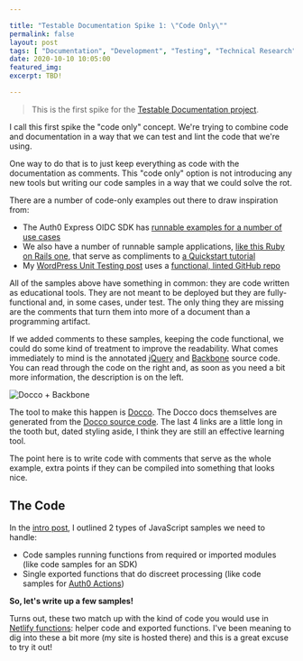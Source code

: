 ```yaml
---

title: "Testable Documentation Spike 1: \"Code Only\""
permalink: false
layout: post
tags: [ "Documentation", "Development", "Testing", "Technical Research"]
date: 2020-10-10 10:05:00
featured_img:
excerpt: TBD!

---
```


> This is the first spike for the [Testable Documentation project](/testable-documentation-intro/).

I call this first spike the "code only" concept. We're trying to combine code and documentation in a way that we can test and lint the code that we're using. 

One way to do that is to just keep everything as code with the documentation as comments. This "code only" option is not introducing any new tools but writing our code samples in a way that we could solve the rot. 

There are a number of code-only examples out there to draw inspiration from:

- The Auth0 Express OIDC SDK has [runnable examples for a number of use cases](https://github.com/auth0/express-openid-connect/tree/master/examples)
- We also have a number of runnable sample applications, [like this Ruby on Rails one](https://github.com/auth0-samples/auth0-rubyonrails-sample/tree/master/01-Login), that serve as compliments to [a Quickstart tutorial](https://auth0.com/docs/quickstart/webapp/rails)
- My [WordPress Unit Testing post](/wordpress-unit-testing-techniques/) uses a [functional, linted GitHub repo](https://github.com/joshcanhelp/wp-test-plugin)

All of the samples above have something in common: they are code written as educational tools. They are not meant to be deployed but they are fully-functional and, in some cases, under test. The only thing they are missing are the comments that turn them into more of a document than a programming artifact. 

If we added comments to these samples, keeping the code functional, we could do some kind of treatment to improve the readability. What comes immediately to mind is the annotated [jQuery](https://robflaherty.github.io/jquery-annotated-source/docs/01-core.html) and [Backbone](https://backbonejs.org/docs/backbone.html) source code. You can read through the code on the right and, as soon as you need a bit more information, the description is on the left. 

![Docco + Backbone](/_images/2020/10/docco-backbone.png)

The tool to make this happen is [Docco](http://ashkenas.com/docco/). The Docco docs themselves are generated from the [Docco source code](https://github.com/jashkenas/docco/blob/master/docco.js). The last 4 links are a little long in the tooth but, dated styling aside, I think they are still an effective learning tool.

The point here is to write code with comments that serve as the whole example, extra points if they can be compiled into something that looks nice. 

## The Code

In the [intro post](/testable-documentation-intro/), I outlined 2 types of JavaScript samples we need to handle:

- Code samples running functions from required or imported modules (like code samples for an SDK)
- Single exported functions that do discreet processing (like code samples for [Auth0 Actions](https://auth0.com/blog/introducing-auth0-actions/))

**So, let's write up a few samples!**

Turns out, these two match up with the kind of code you would use in [Netlify functions](https://www.netlify.com/products/functions/): helper code and exported functions. I've been meaning to dig into these a bit more (my site is hosted there) and this is a great excuse to try it out!








